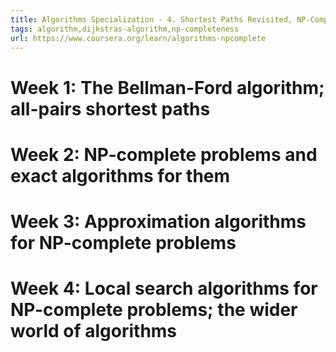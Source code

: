 ```yaml
---
title: Algorithms Specialization - 4. Shortest Paths Revisited, NP-Complete Problems and What To Do About Them
tags: algorithm,dijkstras-algorithm,np-completeness
url: https://www.coursera.org/learn/algorithms-npcomplete
---
```


# Week 1: The Bellman-Ford algorithm; all-pairs shortest paths


# Week 2: NP-complete problems and exact algorithms for them


# Week 3: Approximation algorithms for NP-complete problems


# Week 4: Local search algorithms for NP-complete problems; the wider world of algorithms



